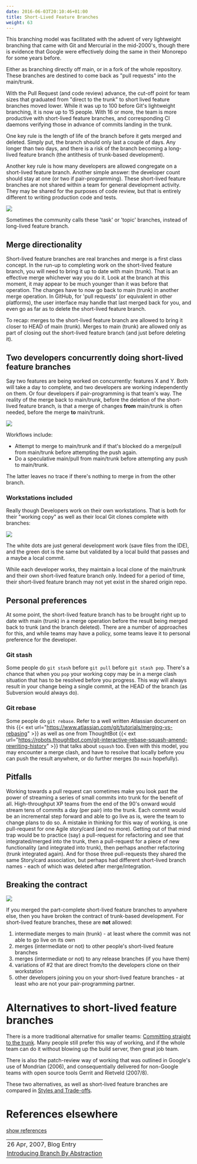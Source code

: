 ```yaml
---
date: 2016-06-03T20:10:46+01:00
title: Short-Lived Feature Branches
weight: 63
---
```


<!-- sdfsdfsd -->

This branching model was facilitated with the advent of very lightweight branching that came with Git and Mercurial
in the mid-2000's, though there is evidence that Google were effectively doing the same in their Monorepo for some years before.

Either as branching directly off main, or in a fork of the whole repository. These branches are destined to come
back as "pull requests" into the main/trunk.

<!-- wrweresd -->

With the Pull Request (and code review) advance, the cut-off point for team sizes that graduated from "direct to the trunk" to short lived feature branches moved lower.
While it was up to 100 before Git's lightweight branching, it is now up to 15 people. With 16 or more, the team is more
productive with short-lived feature branches, and corresponding CI daemons verifying those in advance of
commits landing in the trunk. 

One key rule is the length of life of the branch before it gets merged and deleted. Simply put, the branch
should only last a couple of days. Any longer than two
days, and there is a risk of the branch becoming a long-lived feature branch (the antithesis of trunk-based development).

<!-- sdwerfhfsdfsd -->

Another key rule is how many developers are allowed congregate on a short-lived feature branch. Another simple answer:
the developer count should stay at one (or two if pair-programming). These short-lived feature branches are not shared
within a team for general development activity. They may be shared for the purposes of code review, but that is entirely
different to writing production code and tests.

<!-- hrhykj -->

![](/5-min-overview/trunk_pr.png)

Sometimes the community calls these 'task' or 'topic' branches, instead of long-lived feature branch.

## Merge directionality

Short-lived feature branches are real branches and merge is a first class concept. In the run-up to completing work
on the short-lived feature branch, you will need to bring it up to date with main (trunk). That is an effective
merge whichever way you do it. Look at the branch at this moment, it may appear to be much younger than it was
before that operation. The changes have to now go back to main (trunk) in another merge operation. In GitHub, for
'pull requests' (or equivalent in other platforms), the user interface may handle that last merged back for you, and even
go as far as to delete the short-lived feature branch.

<!-- rteghfhj -->

To recap: merges to the short-lived feature branch are allowed to bring it closer to HEAD of main (trunk). Merges
to main (trunk) are allowed only as part of closing out the short-lived feature branch (and just before deleting it).

<!-- rteyyrt -->

## Two developers concurrently doing short-lived feature branches

Say two features are being worked on concurrently: features X and Y. Both will take a day to complete, and two developers are
working independently on them. Or four developers if pair-programming is that team's way.  The reality of the merge back to
main/trunk, before the deletion of the short-lived feature branch, is that a merge of changes **from** main/trunk
is often needed, before the merge **to** main/trunk.

![](slfb_pull-push.png)

Workflows include:

* Attempt to merge to main/trunk and if that's blocked do a merge/pull from main/trunk before attempting the push again.
* Do a speculative main/pull from main/trunk before attempting any push to main/trunk.

<!-- dwewrerg -->

The latter leaves no trace if there's nothing to merge in from the other branch.

### Workstations included

Really though Developers work on their own workstations. That is both for their "working copy" as well as their local Git clones complete with branches:

![](slfb_working-copy.png)

<!-- fhtytrerwe -->

The white dots are just general development work (save files from the IDE), and the green dot is the same but validated by a local  build that passes and a maybe a local commit.

While each developer works, they maintain a local clone of the main/trunk and their own short-lived feature branch only.
Indeed for a period of time, their short-lived feature branch may not yet exist in the shared origin repo.


<!-- qetgrth -->

## Personal preferences

At some point, the short-lived feature branch has to be brought right up to date with main (trunk) in a merge
operation before the result being merged back to trunk (and the branch deleted). There are a number of approaches
for this, and while teams may have a policy, some teams leave it to personal preference for the developer. 

### Git stash

Some people do `git stash` before `git pull` before `git stash pop`. There's a chance that when you `pop` your
working copy may be in a merge clash situation that has to be resolved before you progress. This way will always
result in your change being a single commit, at the HEAD of the branch (as Subversion would always do).

<!-- werregg -->

### Git rebase

Some people do `git rebase`. Refer to a well written Atlassian document on this {{< ext url="https://www.atlassian.com/git/tutorials/merging-vs-rebasing" >}} as well as one from ThoughtBot {{< ext url="https://robots.thoughtbot.com/git-interactive-rebase-squash-amend-rewriting-history" >}} that talks about `squash` too.  Even with this model,
you may encounter a merge clash, and have to resolve that locally before you can push the result anywhere, or do
further merges (to `main` hopefully).

<!-- wqwedsfsg -->

## Pitfalls

Working towards a pull request can sometimes make you look past the power of streaming a series of small commits into trunk for 
the benefit of all. High-throughput XP teams from the end of the 90's onward would stream tens of commits a day (per pair) 
into the trunk. Each commit would be an incremental step forward and able to go live as is, were the team to change plans
to do so.  A mistake in thinking for this way of working, is one pull-request for one Agile story/card (and no more). Getting 
out of that mind trap would be to practice (say) a pull-request for refactoring and see that integrated/merged into the trunk,
then a pull-request for a piece of new functionality (and integrated into trunk), then perhaps another refactoring (trunk 
integrated again). And for those three pull-requests they shared the same Story/card association, but perhaps had different 
short-lived branch names - each of which was deleted after merge/integration.

## Breaking the contract

![](slfb_bad_sharing.png)

If you merged the part-complete short-lived feature branches to anywhere else, then you have broken the
contract of trunk-based development. For short-lived feature branches, these are **not** allowed:

<!-- dgytjffdd -->

1. intermediate merges to main (trunk) - at least where the commit was not able to go live on its own 
2. merges (intermediate or not) to other people's short-lived feature branches
3. merges (intermediate or not) to any release branches (if you have them)
4. variations of #2 that are direct from/to the developers clone on their workstation
5. other developers joining you on your short-lived feature branches - at least who are not your pair-programming partner.

# Alternatives to short-lived feature branches

<!-- qweqwgtht -->

There is a more traditional alternative for smaller teams:
[Committing straight to the trunk](/committing-straight-to-the-trunk/). Many people still prefer this way of working, and if the whole team can do it without blowing up the build server, then great job team.

There is also the patch-review way of working that was outlined in Google's use of Mondrian (2006), and consequentially delivered for non-Google teams with open source tools Gerrit and Rietveld (2007/8). 

These two alternatives, as well as short-lived feature branches are compared in [Styles and Trade-offs](/styles/). 

# References elsewhere

<a id="showHideRefs" href="javascript:toggleRefs();">show references</a>

<div>
    <table style="border: 0; box-shadow: none">
        <tr>
            <td style="padding: 2px" valign="top">26 Apr, 2007, Blog Entry</td>
        </tr>
        <tr>
            <td style="border-top: 0px; padding: 2px" valign="top"><a href="https://paulhammant.com/blog/branch_by_abstraction.html">Introducing Branch By Abstraction</a></td>
        </tr>
    </table>
</div>
